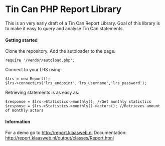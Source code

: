 # Tin Can PHP Report Library

This is an very early draft of a Tin Can Report Library. Goal of this library is to make it easy to query and analyse Tin Can statements.

#### Getting started
Clone the repository.
Add the autoloader to the page.

    require '/vendor/autoload.php';

Connect to your LRS using:

    $lrs = new Report();
    $lrs->connectLrs('lrs_endpoint','lrs_username','lrs_password');

Retrieving statements is as easy as:

    $response = $lrs->Statistics->monthly(); //Get monthly statistics
    $response = $lrs->Statistics->monthly()->actors(); //Retrieves amount of monthly actors

#### Information
For a demo go to http://report.klaasweb.nl
Documentation: http://report.klaasweb.nl/output/classes/Report.html